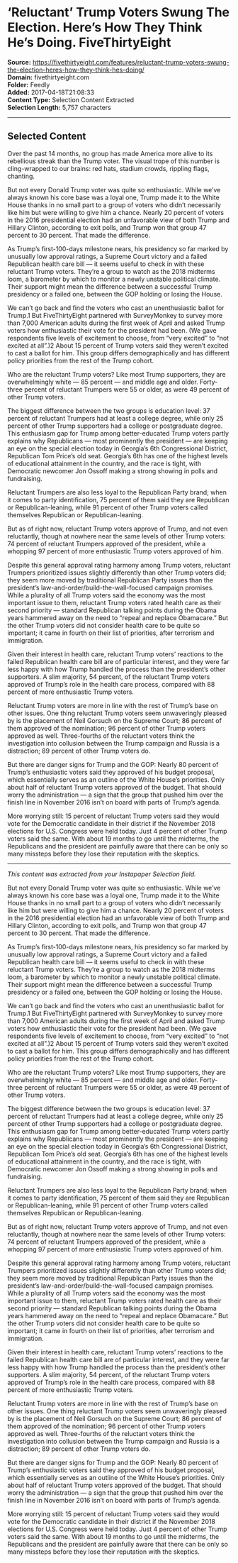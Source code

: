 # ‘Reluctant’ Trump Voters Swung The Election. Here’s How They Think He’s Doing. FiveThirtyEight

**Source:** https://fivethirtyeight.com/features/reluctant-trump-voters-swung-the-election-heres-how-they-think-hes-doing/  
**Domain:** fivethirtyeight.com  
**Folder:** Feedly  
**Added:** 2017-04-18T21:08:33  
**Content Type:** Selection Content Extracted  
**Selection Length:** 5,757 characters  


---

## Selected Content

Over the past 14 months, no group has made America more alive to its rebellious streak than the Trump voter. The visual trope of this number is cling-wrapped to our brains: red hats, stadium crowds, rippling flags, chanting.

But not every Donald Trump voter was quite so enthusiastic. While we’ve always known his core base was a loyal one, Trump made it to the White House thanks in no small part to a group of voters who didn’t necessarily like him but were willing to give him a chance. Nearly 20 percent of voters in the 2016 presidential election had an unfavorable view of both Trump and Hillary Clinton, according to exit polls, and Trump won that group 47 percent to 30 percent. That made the difference.

As Trump’s first-100-days milestone nears, his presidency so far marked by unusually low approval ratings, a Supreme Court victory and a failed Republican health care bill — it seems useful to check in with these reluctant Trump voters. They’re a group to watch as the 2018 midterms loom, a barometer by which to monitor a newly unstable political climate. Their support might mean the difference between a successful Trump presidency or a failed one, between the GOP holding or losing the House.

We can’t go back and find the voters who cast an unenthusiastic ballot for Trump.1 But FiveThirtyEight partnered with SurveyMonkey to survey more than 7,000 American adults during the first week of April and asked Trump voters how enthusiastic their vote for the president had been. (We gave respondents five levels of excitement to choose, from “very excited” to “not excited at all”.)2 About 15 percent of Trump voters said they weren’t excited to cast a ballot for him. This group differs demographically and has different policy priorities from the rest of the Trump cohort.

Who are the reluctant Trump voters? Like most Trump supporters, they are overwhelmingly white — 85 percent — and middle age and older. Forty-three percent of reluctant Trumpers were 55 or older, as were 49 percent of other Trump voters.

The biggest difference between the two groups is education level: 37 percent of reluctant Trumpers had at least a college degree, while only 25 percent of other Trump supporters had a college or postgraduate degree. This enthusiasm gap for Trump among better-educated Trump voters partly explains why Republicans — most prominently the president — are keeping an eye on the special election today in Georgia’s 6th Congressional District, Republican Tom Price’s old seat. Georgia’s 6th has one of the highest levels of educational attainment in the country, and the race is tight, with Democratic newcomer Jon Ossoff making a strong showing in polls and fundraising.

Reluctant Trumpers are also less loyal to the Republican Party brand; when it comes to party identification, 75 percent of them said they are Republican or Republican-leaning, while 91 percent of other Trump voters called themselves Republican or Republican-leaning.

But as of right now, reluctant Trump voters approve of Trump, and not even reluctantly, though at nowhere near the same levels of other Trump voters: 74 percent of reluctant Trumpers approved of the president, while a whopping 97 percent of more enthusiastic Trump voters approved of him.

Despite this general approval rating harmony among Trump voters, reluctant Trumpers prioritized issues slightly differently than other Trump voters did; they seem more moved by traditional Republican Party issues than the president’s law-and-order/build-the-wall-focused campaign promises. While a plurality of all Trump voters said the economy was the most important issue to them, reluctant Trump voters rated health care as their second priority — standard Republican talking points during the Obama years hammered away on the need to “repeal and replace Obamacare.” But the other Trump voters did not consider health care to be quite so important; it came in fourth on their list of priorities, after terrorism and immigration.

Given their interest in health care, reluctant Trump voters’ reactions to the failed Republican health care bill are of particular interest, and they were far less happy with how Trump handled the process than the president’s other supporters. A slim majority, 54 percent, of the reluctant Trump voters approved of Trump’s role in the health care process, compared with 88 percent of more enthusiastic Trump voters.

Reluctant Trump voters are more in line with the rest of Trump’s base on other issues. One thing reluctant Trump voters seem unwaveringly pleased by is the placement of Neil Gorsuch on the Supreme Court; 86 percent of them approved of the nomination; 96 percent of other Trump voters approved as well. Three-fourths of the reluctant voters think the investigation into collusion between the Trump campaign and Russia is a distraction; 89 percent of other Trump voters do.

But there are danger signs for Trump and the GOP: Nearly 80 percent of Trump’s enthusiastic voters said they approved of his budget proposal, which essentially serves as an outline of the White House’s priorities. Only about half of reluctant Trump voters approved of the budget. That should worry the administration — a sign that the group that pushed him over the finish line in November 2016 isn’t on board with parts of Trump’s agenda.

More worrying still: 15 percent of reluctant Trump voters said they would vote for the Democratic candidate in their district if the November 2018 elections for U.S. Congress were held today. Just 4 percent of other Trump voters said the same. With about 19 months to go until the midterms, the Republicans and the president are painfully aware that there can be only so many missteps before they lose their reputation with the skeptics.

---

*This content was extracted from your Instapaper Selection field.*

But not every Donald Trump voter was quite so enthusiastic. While we’ve always known his core base was a loyal one, Trump made it to the White House thanks in no small part to a group of voters who didn’t necessarily like him but were willing to give him a chance. Nearly 20 percent of voters in the 2016 presidential election had an unfavorable view of both Trump and Hillary Clinton, according to exit polls, and Trump won that group 47 percent to 30 percent. That made the difference.

As Trump’s first-100-days milestone nears, his presidency so far marked by unusually low approval ratings, a Supreme Court victory and a failed Republican health care bill — it seems useful to check in with these reluctant Trump voters. They’re a group to watch as the 2018 midterms loom, a barometer by which to monitor a newly unstable political climate. Their support might mean the difference between a successful Trump presidency or a failed one, between the GOP holding or losing the House.

We can’t go back and find the voters who cast an unenthusiastic ballot for Trump.1 But FiveThirtyEight partnered with SurveyMonkey to survey more than 7,000 American adults during the first week of April and asked Trump voters how enthusiastic their vote for the president had been. (We gave respondents five levels of excitement to choose, from “very excited” to “not excited at all”.)2 About 15 percent of Trump voters said they weren’t excited to cast a ballot for him. This group differs demographically and has different policy priorities from the rest of the Trump cohort.

Who are the reluctant Trump voters? Like most Trump supporters, they are overwhelmingly white — 85 percent — and middle age and older. Forty-three percent of reluctant Trumpers were 55 or older, as were 49 percent of other Trump voters.

The biggest difference between the two groups is education level: 37 percent of reluctant Trumpers had at least a college degree, while only 25 percent of other Trump supporters had a college or postgraduate degree. This enthusiasm gap for Trump among better-educated Trump voters partly explains why Republicans — most prominently the president — are keeping an eye on the special election today in Georgia’s 6th Congressional District, Republican Tom Price’s old seat. Georgia’s 6th has one of the highest levels of educational attainment in the country, and the race is tight, with Democratic newcomer Jon Ossoff making a strong showing in polls and fundraising.

Reluctant Trumpers are also less loyal to the Republican Party brand; when it comes to party identification, 75 percent of them said they are Republican or Republican-leaning, while 91 percent of other Trump voters called themselves Republican or Republican-leaning.

But as of right now, reluctant Trump voters approve of Trump, and not even reluctantly, though at nowhere near the same levels of other Trump voters: 74 percent of reluctant Trumpers approved of the president, while a whopping 97 percent of more enthusiastic Trump voters approved of him.

Despite this general approval rating harmony among Trump voters, reluctant Trumpers prioritized issues slightly differently than other Trump voters did; they seem more moved by traditional Republican Party issues than the president’s law-and-order/build-the-wall-focused campaign promises. While a plurality of all Trump voters said the economy was the most important issue to them, reluctant Trump voters rated health care as their second priority — standard Republican talking points during the Obama years hammered away on the need to “repeal and replace Obamacare.” But the other Trump voters did not consider health care to be quite so important; it came in fourth on their list of priorities, after terrorism and immigration.

Given their interest in health care, reluctant Trump voters’ reactions to the failed Republican health care bill are of particular interest, and they were far less happy with how Trump handled the process than the president’s other supporters. A slim majority, 54 percent, of the reluctant Trump voters approved of Trump’s role in the health care process, compared with 88 percent of more enthusiastic Trump voters.

Reluctant Trump voters are more in line with the rest of Trump’s base on other issues. One thing reluctant Trump voters seem unwaveringly pleased by is the placement of Neil Gorsuch on the Supreme Court; 86 percent of them approved of the nomination; 96 percent of other Trump voters approved as well. Three-fourths of the reluctant voters think the investigation into collusion between the Trump campaign and Russia is a distraction; 89 percent of other Trump voters do.

But there are danger signs for Trump and the GOP: Nearly 80 percent of Trump’s enthusiastic voters said they approved of his budget proposal, which essentially serves as an outline of the White House’s priorities. Only about half of reluctant Trump voters approved of the budget. That should worry the administration — a sign that the group that pushed him over the finish line in November 2016 isn’t on board with parts of Trump’s agenda.

More worrying still: 15 percent of reluctant Trump voters said they would vote for the Democratic candidate in their district if the November 2018 elections for U.S. Congress were held today. Just 4 percent of other Trump voters said the same. With about 19 months to go until the midterms, the Republicans and the president are painfully aware that there can be only so many missteps before they lose their reputation with the skeptics.
